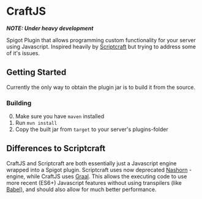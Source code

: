 # CraftJS

***NOTE: Under heavy development***

Spigot Plugin that allows programming custom functionality for your server using Javascript. Inspired heavily by [Scriptcraft](https://github.com/walterhiggins/ScriptCraft) but trying to address some of it's issues.

## Getting Started

Currently the only way to obtain the plugin jar is to build it from the source.

### Building

0. Make sure you have `maven` installed
1. Run `mvn install`
2. Copy the built jar from `target` to your server's plugins-folder

## Differences to Scriptcraft

CraftJS and Scriptcraft are both essentially just a Javascript engine wrapped into a Spigot plugin. Scriptcraft uses now deprecated [Nashorn](https://openjdk.java.net/projects/nashorn/) -engine, while CraftJS uses [Graal](https://www.graalvm.org/docs/reference-manual/languages/js/). This allows the executing code to use more recent (ES6+) Javascript features without using transpilers (like [Babel](https://babeljs.io)), and should also allow for much better performance.